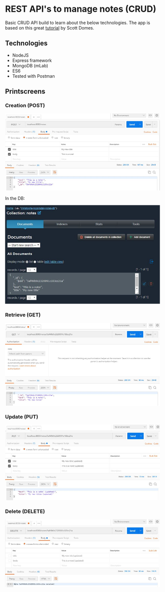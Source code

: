 # REST API's to manage notes (CRUD)
Basic CRUD API build to learn about the below technologies.  The app is based on this great [tutorial](https://medium.freecodecamp.org/building-a-simple-node-js-api-in-under-30-minutes-a07ea9e390d2) by Scott Domes.

## Technologies
- NodeJS
- Express framework
- MongoDB (mLab)
- ES6
- Tested with Postman

## Printscreens
### Creation (POST)
![alt text](images/POST.jpg?raw=true "POST")

In the DB:

![alt text](images/DB.jpg?raw=true "We verify the inserted record in the DB.")

### Retrieve (GET)
![alt text](images/GET.jpg?raw=true "GET")

### Update (PUT)
![alt text](images/PUT.jpg?raw=true "PUT")

### Delete (DELETE)
![alt text](images/DELETE.jpg?raw=true "DELETE")